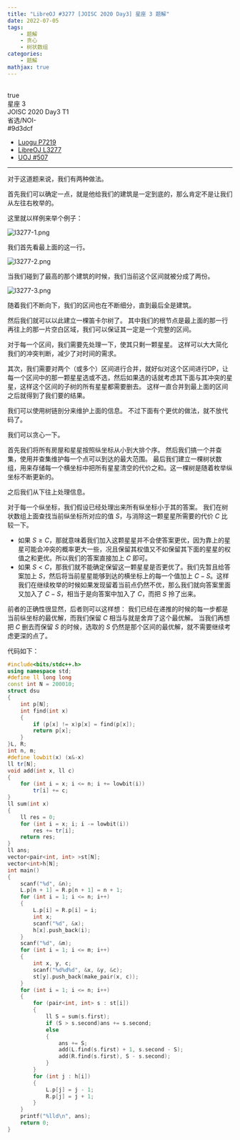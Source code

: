 ```yaml
---
title: "LibreOJ #3277 [JOISC 2020 Day3] 星座 3 题解"
date: 2022-07-05
tags:
	- 题解
	- 贪心
	- 树状数组
categories:
	- 题解
mathjax: true
---
```

<br>
<!-- more -->
<div id="problem-card-vis">true</div>
<div id="problem-info-name">星座 3</div>
<div id="problem-info-from">JOISC 2020 Day3 T1</div>
<div id="problem-info-difficulty">省选/NOI-</div>
<div id="problem-info-color">#9d3dcf</div>
<div id="problem-info-submit"><ul><li><a href="https://www.luogu.com.cn/problem/P7219">Luogu P7219</a></li><li><a href="https://loj.ac/p/3277">LibreOJ L3277</a></li><li><a href="https://uoj.ac/problem/507">UOJ #507</a></li></ul></div>

----

对于这道题来说，我们有两种做法。

首先我们可以确定一点，就是他给我们的建筑是一定到底的，那么肯定不是让我们从左往右枚举的。

这里就以样例来举个例子：

![l3277-1.png](https://s2.loli.net/2022/07/02/sKMGZFDTyJHa9Pi.png)

我们首先看最上面的这一行。

![l3277-2.png](https://s2.loli.net/2022/07/02/tFgcno53CvVMzaB.png)

当我们碰到了最高的那个建筑的时候，我们当前这个区间就被分成了两份。

![l3277-3.png](https://s2.loli.net/2022/07/02/MKT9iOy5pWHLzef.png)

随着我们不断向下，我们的区间也在不断细分，直到最后全是建筑。

然后我们就可以以此建立一棵笛卡尔树了。
其中我们的根节点是最上面的那一行再往上的那一片空白区域，我们可以保证其一定是一个完整的区间。

对于每一个区间，我们需要先处理一下，使其只剩一颗星星。
这样可以大大简化我们的冲突判断，减少了对时间的需求。

其次，我们需要对两个（或多个）区间进行合并，就好似对这个区间进行DP，让每一个区间中的那一颗星星选或不选，然后如果选的话就考虑其下面与其冲突的星星，这样这个区间的子树的所有星星都需要删去。
这样一直合并到最上面的区间之后就得到了我们要的结果。

我们可以使用树链剖分来维护上面的信息。
不过下面有个更优的做法，就不放代码了。

我们可以贪心一下。

首先我们将所有房屋和星星按照纵坐标从小到大排个序。
然后我们搞一个并查集，使用并查集维护每一个点可以到达的最大范围。
最后我们建立一棵树状数组，用来存储每一个横坐标中把所有星星清空的代价之和。这一棵树是随着枚举纵坐标不断更新的。

之后我们从下往上处理信息。

对于每一个纵坐标，我们假设已经处理出来所有纵坐标小于其的答案。
我们在树状数组上面查找当前纵坐标所对应的值 $S$，与消除这一颗星星所需要的代价 $C$ 比较一下。

- 如果 $S \geq C$，那就意味着我们加入这颗星星并不会使答案更优，因为靠上的星星可能会冲突的概率更大一些，况且保留其权值又不如保留其下面的星星的权值之和更优。所以我们的答案直接加上 $C$ 即可。
- 如果 $S < C$，那我们就不能确定保留这一颗星星是否更优了。我们先暂且给答案加上 $S$，然后将当前星星能够到达的横坐标上的每一个值加上 $C-S$。这样我们在继续枚举的时候如果发现留着当前点仍然不优，那么我们就向答案里面又加入了 $C-S$，相当于是向答案中加入了 $C$，而把 $S$ 拎了出来。

前者的正确性很显然，后者则可以这样想：
我们已经在递推的时候的每一步都是当前纵坐标的最优解，而我们保留 $C$ 相当与就是舍弃了这个最优解。
当我们再想把 $C$ 删去而保留 $S$ 的时候，选取的 $S$ 仍然是那个区间的最优解，就不需要继续考虑更深的点了。

代码如下：

``` cpp
#include<bits/stdc++.h>
using namespace std;
#define ll long long
const int N = 200010;
struct dsu
{
	int p[N];
	int find(int x)
	{
		if (p[x] != x)p[x] = find(p[x]);
		return p[x];
	}
}L, R;
int n, m;
#define lowbit(x) (x&-x)
ll tr[N];
void add(int x, ll c)
{
	for (int i = x; i <= n; i += lowbit(i))
		tr[i] += c;
}
ll sum(int x)
{
	ll res = 0;
	for (int i = x; i; i -= lowbit(i))
		res += tr[i];
	return res;
}
ll ans;
vector<pair<int, int> >st[N];
vector<int>h[N];
int main()
{
	scanf("%d", &n);
	L.p[n + 1] = R.p[n + 1] = n + 1;
	for (int i = 1; i <= n; i++)
	{
		L.p[i] = R.p[i] = i;
		int x;
		scanf("%d", &x);
		h[x].push_back(i);
	}
	scanf("%d", &m);
	for (int i = 1; i <= m; i++)
	{
		int x, y, c;
		scanf("%d%d%d", &x, &y, &c);
		st[y].push_back(make_pair(x, c));
	}
	for (int i = 1; i <= n; i++)
	{
		for (pair<int, int> s : st[i])
		{
			ll S = sum(s.first);
			if (S > s.second)ans += s.second;
			else
			{
				ans += S;
				add(L.find(s.first) + 1, s.second - S);
				add(R.find(s.first), S - s.second);
			}
		}
		for (int j : h[i])
		{
			L.p[j] = j - 1;
			R.p[j] = j + 1;
		}
	}
	printf("%lld\n", ans);
	return 0;
}
```

